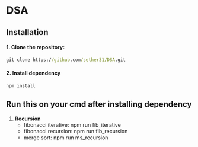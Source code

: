 # DSA

## Installation

#### 1. **Clone the repository:**
```cmd
git clone https://github.com/sether31/DSA.git
```

#### 2. **Install dependency**
```cmd
npm install
```

## Run this on your cmd after installing dependency
1. **Recursion**
   - fibonacci iterative: npm run fib_iterative
   - fibonacci recursion: npm run fib_recursion
   - merge sort: npm run ms_recursion
